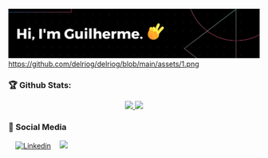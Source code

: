 ![1](https://github.com/delriog/delriog/blob/main/assets/1.png)
https://github.com/delriog/delriog/blob/main/assets/1.png


### 🏆 Github Stats:
<p align="center">
    <a href="https://github.com/JuanFSR">
        <img height="150em" src="https://github-readme-stats-jha-vineet69.vercel.app/api?username=JuanFSR&hide=stars&count_private=true&show_icons=true&theme=material-palenight" />
        <img height="150em" src="https://github-readme-stats.vercel.app/api/top-langs/?username=JuanFSR&count_private=true&hide=smalltalk&theme=material-palenight&layout=compact" /> 
    </a>
</p>

### :busts_in_silhouette: Social Media

  &emsp;[![Linkedin](https://img.shields.io/badge/LinkedIn-0077B5?style=flat&logo=linkedin&logoColor=white)](https://www.linkedin.com/in/guilherme-bernardo-del-rio/)&emsp;
  ![](https://komarev.com/ghpvc/?username=delriog&color=1c1c1c&style=plastic&label=views)
<!--
**delriog/delriog** is a ✨ _special_ ✨ repository because its `README.md` (this file) appears on your GitHub profile.

Here are some ideas to get you started:

- 🔭 I’m currently working on ...
- 🌱 I’m currently learning ...
- 👯 I’m looking to collaborate on ...
- 🤔 I’m looking for help with ...
- 💬 Ask me about ...
- 📫 How to reach me: ...
- 😄 Pronouns: ...
- ⚡ Fun fact: ...
-->
